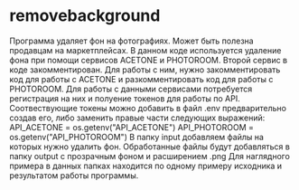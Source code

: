 # removebackground
Программа удаляет фон на фотографиях. Может быть полезна продавцам на маркетплейсах.
В данном коде используется удаление фона при помощи сервисов ACETONE и PHOTOROOM. Второй сервис в коде закомментирован.
Для работы с ним, нужно закомментировать код для работы с ACETONE и разкомментировать код для работы с PHOTOROOM.
Для работы с данными сервисами потребуется регистрация на них и полуение токенов для работы по API.
Соотвествующие токены можно добавить в файл .env предварительно создав его, либо заменить правые части следующих выражений:
API_ACETONE = os.getenv("API_ACETONE")
API_PHOTOROOM = os.getenv("API_PHOTOROOM")
В папку input добавляем файлы на которых нужно удалить фон. Обработанные файлы будут добавляться в папку output с прозрачным фоном и расширением .png
Для наглядного примера в данных папках находится по одному примеру исходника и результатом работы программы.
